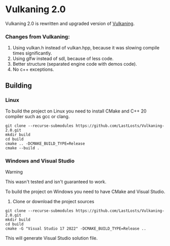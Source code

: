# Vulkaning 2.0
Vulkaning 2.0 is rewritten and upgraded version of [Vulkaning](https://github.com/LastLosts/Vulkaning).
### Changes from Vulkaning:
1. Using vulkan.h instead of vulkan.hpp, because it was slowing compile times significantly.
2. Using glfw instead of sdl, because of less code.
3. Better structure (separated engine code with demos code).
4. No c++ exceptions.

## Building

### Linux
To build the project on Linux you need to install CMake and C++ 20 compiler such as gcc or clang.
```shell
git clone --recurse-submodules https://github.com/LastLosts/Vulkaning-2.0.git
mkdir build
cd build
cmake .. -DCMAKE_BUILD_TYPE=Release
cmake --build .
```

### Windows and Visual Studio 
> [!WARNING]  
> This wasn't tested and isn't guaranteed to work.
> 
To build the project on Windows you need to have CMake and Visual Studio.
1. Clone or download the project sources
```batch
git clone --recurse-submodules https://github.com/LastLosts/Vulkaning-2.0.git
mkdir build
cd build
cmake -G "Visual Studio 17 2022" -DCMAKE_BUILD_TYPE=Release .. 
```
This will generate Visual Studio solution file.

